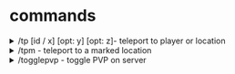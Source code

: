 # commands

<details>

<summary>/tp [id / x] [opt: y] [opt: z]- teleport to player or location</summary>

Teleports you to either a player with the given `id` or to a given `x, y, z` location

**Permission level:** admin

* **id or x** - (required) The player id or x coordinate
* **y** - (optional) The y coordinate (required if using x for the first argument)
* **z** - (optional) The z coordinate (required if using x for the first argument)

</details>

<details>

<summary>/tpm - teleport to a marked location</summary>

Teleports you to the marked location on the map.&#x20;

**Permission level:** admin

</details>

<details>

<summary>/togglepvp - toggle PVP on server</summary>

Toggles Player vs Player mode on the server

**Permission level:** admin

</details>
